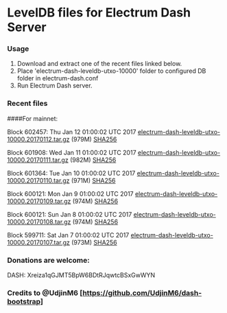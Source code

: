# LevelDB files for Electrum Dash Server

### Usage

1. Download and extract one of the recent files linked below.
2. Place 'electrum-dash-leveldb-utxo-10000' folder to configured DB folder in electrum-dash.conf
3. Run Electrum Dash server.

### Recent files

####For mainnet:

Block 602457: Thu Jan 12 01:00:02 UTC 2017 [electrum-dash-leveldb-utxo-10000.20170112.tar.gz](https://transfer.sh/O5laE/electrum-dash-leveldb-utxo-10000.20170112.tar.gz) (979M) [SHA256](https://transfer.sh/bUamn/electrum-dash-leveldb-utxo-10000.20170112.tar.gz.sha256)

Block 601908: Wed Jan 11 01:00:02 UTC 2017 [electrum-dash-leveldb-utxo-10000.20170111.tar.gz](https://transfer.sh/hqYZE/electrum-dash-leveldb-utxo-10000.20170111.tar.gz) (982M) [SHA256](https://transfer.sh/1ZBpX/electrum-dash-leveldb-utxo-10000.20170111.tar.gz.sha256)

Block 601364: Tue Jan 10 01:00:02 UTC 2017 [electrum-dash-leveldb-utxo-10000.20170110.tar.gz](https://transfer.sh/v6jF7/electrum-dash-leveldb-utxo-10000.20170110.tar.gz) (971M) [SHA256](https://transfer.sh/Lfius/electrum-dash-leveldb-utxo-10000.20170110.tar.gz.sha256)

Block 600121: Mon Jan  9 01:00:02 UTC 2017 [electrum-dash-leveldb-utxo-10000.20170109.tar.gz](https://transfer.sh/l9x0g/electrum-dash-leveldb-utxo-10000.20170109.tar.gz) (974M) [SHA256](https://transfer.sh/4TzQD/electrum-dash-leveldb-utxo-10000.20170109.tar.gz.sha256)

Block 600121: Sun Jan  8 01:00:02 UTC 2017 [electrum-dash-leveldb-utxo-10000.20170108.tar.gz](https://transfer.sh/h8b0D/electrum-dash-leveldb-utxo-10000.20170108.tar.gz) (974M) [SHA256](https://transfer.sh/Tw9Xx/electrum-dash-leveldb-utxo-10000.20170108.tar.gz.sha256)

Block 599711: Sat Jan  7 01:00:02 UTC 2017 [electrum-dash-leveldb-utxo-10000.20170107.tar.gz](https://transfer.sh/1izeW/electrum-dash-leveldb-utxo-10000.20170107.tar.gz) (973M) [SHA256](https://transfer.sh/12LbeV/electrum-dash-leveldb-utxo-10000.20170107.tar.gz.sha256)

### Donations are welcome:

DASH: Xreiza1qGJMT5BpW6BDtRJqwtcBSxGwWYN

### Credits to @UdjinM6 [https://github.com/UdjinM6/dash-bootstrap]
